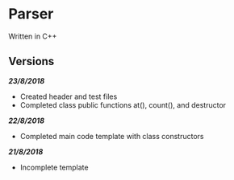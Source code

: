 # **Parser**

Written in C++

## Versions
***23/8/2018***
* Created header and test files
* Completed class public functions at(), count(), and destructor

***22/8/2018***
* Completed main code template with class constructors

***21/8/2018***
* Incomplete template
